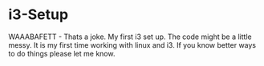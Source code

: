 # i3-Setup
WAAABAFETT - Thats a joke.
My first i3 set up.
The code might be a little messy. It is my first time working with linux and i3.
If you know better ways to do things please let me know. 

